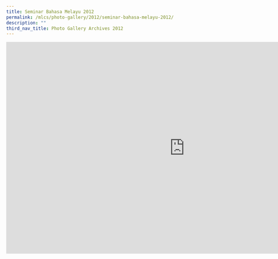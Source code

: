 ```yaml
---
title: Seminar Bahasa Melayu 2012
permalink: /mlcs/photo-gallery/2012/seminar-bahasa-melayu-2012/
description: ""
third_nav_title: Photo Gallery Archives 2012
---
```

<iframe allowfullscreen="true" height="569" width="960" frameborder="0" src="https://docs.google.com/presentation/d/e/2PACX-1vRnwqBfSDpMuz6Nl8DYj7qUecy0kCjXYhmlbUGhrHJPBuMtMy-ISal-LtBEpRLQkAb_qs10M6FlVAjA/embed?start=true&amp;loop=true&amp;delayms=5000"></iframe>